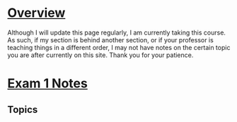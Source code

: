 # [Overview](./Overview%20CS%204371.md)

Although I will update this page regularly, I am currently taking this course. As such, if my section is behind another section, or if your professor is teaching things in a different order, I may not have notes on the certain topic you are after currently on this site. Thank you for your patience.

# [Exam 1 Notes](./CS%204371%20-%20Exam%201%20Notes.md)

## Topics
